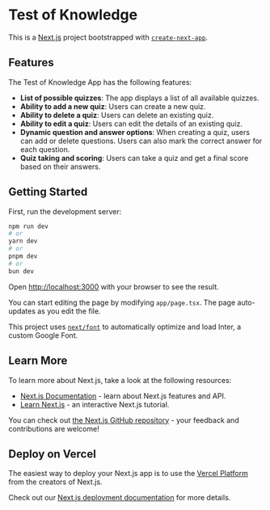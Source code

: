 # Test of Knowledge

<!-- <iframe width="560" height="315" src="https://www.youtube.com/embed/YOUTUBE_VIDEO_ID" frameborder="0" allow="accelerometer; autoplay; clipboard-write; encrypted-media; gyroscope; picture-in-picture" allowfullscreen></iframe> -->


This is a [Next.js](https://nextjs.org/) project bootstrapped with [`create-next-app`](https://github.com/vercel/next.js/tree/canary/packages/create-next-app).


## Features

The Test of Knowledge App has the following features:

- **List of possible quizzes**: The app displays a list of all available quizzes.
- **Ability to add a new quiz**: Users can create a new quiz.
- **Ability to delete a quiz**: Users can delete an existing quiz.
- **Ability to edit a quiz**: Users can edit the details of an existing quiz.
- **Dynamic question and answer options**: When creating a quiz, users can add or delete questions. Users can also mark the correct answer for each question.
- **Quiz taking and scoring**: Users can take a quiz and get a final score based on their answers. 


## Getting Started

First, run the development server:

```bash
npm run dev
# or
yarn dev
# or
pnpm dev
# or
bun dev
```

Open [http://localhost:3000](http://localhost:3000) with your browser to see the result.

You can start editing the page by modifying `app/page.tsx`. The page auto-updates as you edit the file.

This project uses [`next/font`](https://nextjs.org/docs/basic-features/font-optimization) to automatically optimize and load Inter, a custom Google Font.

## Learn More

To learn more about Next.js, take a look at the following resources:

- [Next.js Documentation](https://nextjs.org/docs) - learn about Next.js features and API.
- [Learn Next.js](https://nextjs.org/learn) - an interactive Next.js tutorial.

You can check out [the Next.js GitHub repository](https://github.com/vercel/next.js/) - your feedback and contributions are welcome!

## Deploy on Vercel

The easiest way to deploy your Next.js app is to use the [Vercel Platform](https://vercel.com/new?utm_medium=default-template&filter=next.js&utm_source=create-next-app&utm_campaign=create-next-app-readme) from the creators of Next.js.

Check out our [Next.js deployment documentation](https://nextjs.org/docs/deployment) for more details.
